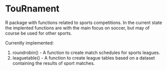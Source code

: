 # TouRnament
R package with functions related to sports competitions. In the current state the implented functions are with the main focus on soccer, but may of course be used for other sports.

Currently implemented:
1. roundrobin()   - A function to create match schedules for sports leagues.
2. leaguetable()  - A function to create league tables based on a dataset containing the results of sport matches.



